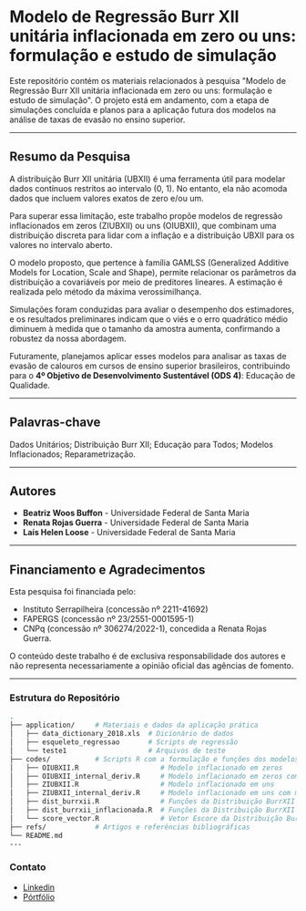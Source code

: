 # Modelo de Regressão Burr XII unitária inflacionada em zero ou uns: formulação e estudo de simulação

Este repositório contém os materiais relacionados à pesquisa "Modelo de Regressão Burr XII unitária inflacionada em zero ou uns: formulação e estudo de simulação". O projeto está em andamento, com a etapa de simulações concluída e planos para a aplicação futura dos modelos na análise de taxas de evasão no ensino superior.

---

## Resumo da Pesquisa

A distribuição Burr XII unitária (UBXII) é uma ferramenta útil para modelar dados contínuos restritos ao intervalo (0, 1). No entanto, ela não acomoda dados que incluem valores exatos de zero e/ou um.

Para superar essa limitação, este trabalho propõe modelos de regressão inflacionados em zeros (ZIUBXII) ou uns (OIUBXII), que combinam uma distribuição discreta para lidar com a inflação e a distribuição UBXII para os valores no intervalo aberto.

O modelo proposto, que pertence à família GAMLSS (Generalized Additive Models for Location, Scale and Shape), permite relacionar os parâmetros da distribuição a covariáveis por meio de preditores lineares. A estimação é realizada pelo método da máxima verossimilhança.

Simulações foram conduzidas para avaliar o desempenho dos estimadores, e os resultados preliminares indicam que o viés e o erro quadrático médio diminuem à medida que o tamanho da amostra aumenta, confirmando a robustez da nossa abordagem.

Futuramente, planejamos aplicar esses modelos para analisar as taxas de evasão de calouros em cursos de ensino superior brasileiros, contribuindo para o **4º Objetivo de Desenvolvimento Sustentável (ODS 4)**: Educação de Qualidade.

---

## Palavras-chave
Dados Unitários; Distribuição Burr XII; Educação para Todos; Modelos Inflacionados; Reparametrização.

---

## Autores
* **Beatriz Woos Buffon** - Universidade Federal de Santa Maria
* **Renata Rojas Guerra** - Universidade Federal de Santa Maria
* **Laís Helen Loose** - Universidade Federal de Santa Maria

---

## Financiamento e Agradecimentos
Esta pesquisa foi financiada pelo:
* Instituto Serrapilheira (concessão nº 2211-41692)
* FAPERGS (concessão nº 23/2551-0001595-1)
* CNPq (concessão nº 306274/2022-1), concedida a Renata Rojas Guerra.

O conteúdo deste trabalho é de exclusiva responsabilidade dos autores e não representa necessariamente a opinião oficial das agências de fomento.

---

### Estrutura do Repositório

```bash
.
├── application/     # Materiais e dados da aplicação prática
│   ├── data_dictionary_2018.xls  # Dicionário de dados
│   ├── esqueleto_regressao       # Scripts de regressão
│   └── teste1                    # Arquivos de teste
├── codes/           # Scripts R com a formulação e funções dos modelos
│   ├── OIUBXII.R                    # Modelo inflacionado em zeros
│   ├── OIUBXII_internal_deriv.R     # Modelo inflacionado em zeros com mudança dentro das derivadas do GAMLSS
│   ├── ZIUBXII.R                    # Modelo inflacionado em uns
│   ├── ZIUBXII_internal_deriv.R     # Modelo inflacionado em uns com mudança dentro das derivadas do GAMLSS
│   ├── dist_burrxii.R               # Funções da Distribuição BurrXII
│   ├── dist_burrxii_inflacionada.R  # Funções da Distribuição BurrXII
│   └── score_vector.R               # Vetor Escore da Distribuição BurrXII
├── refs/            # Artigos e referências bibliográficas
└── README.md
---
```
### Contato
* [Linkedin](https://www.linkedin.com/in/beatriz-woos-buffon-102ab5191/)
* [Pórtfólio](https://beatrizbuffon21.github.io/)

